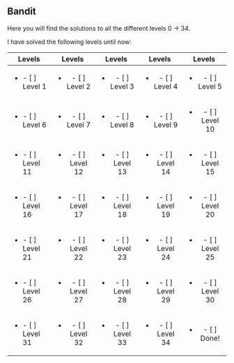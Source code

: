 ## Bandit 

Here you will find the solutions to all the different levels 0 &#8594; 34. 

I have solved the following levels until now:

| Levels        | Levels        | Levels        | Levels        | Levels        |
| ------------- |:-------------:|:-------------:|:-------------:|:-------------:|
| <ul><li>- [ ] Level 1</li>| <ul><li>- [ ] Level 2</li> | <ul><li>- [ ] Level 3</li>| <ul><li>- [ ] Level 4</li>| <ul><li>- [ ] Level 5</li>|
| <ul><li>- [ ] Level 6</li>| <ul><li>- [ ] Level 7</li> | <ul><li>- [ ] Level 8</li>| <ul><li>- [ ] Level 9</li>| <ul><li>- [ ] Level 10</li>|
| <ul><li>- [ ] Level 11</li>| <ul><li>- [ ] Level 12</li> | <ul><li>- [ ] Level 13</li>| <ul><li>- [ ] Level 14</li>| <ul><li>- [ ] Level 15</li>|
| <ul><li>- [ ] Level 16</li>| <ul><li>- [ ] Level 17</li> | <ul><li>- [ ] Level 18</li>| <ul><li>- [ ] Level 19</li>| <ul><li>- [ ] Level 20</li>|
| <ul><li>- [ ] Level 21</li>| <ul><li>- [ ] Level 22</li> | <ul><li>- [ ] Level 23</li>| <ul><li>- [ ] Level 24</li>| <ul><li>- [ ] Level 25</li>|
| <ul><li>- [ ] Level 26</li>| <ul><li>- [ ] Level 27</li> | <ul><li>- [ ] Level 28</li>| <ul><li>- [ ] Level 29</li>| <ul><li>- [ ] Level 30</li>|
| <ul><li>- [ ] Level 31</li>| <ul><li>- [ ] Level 32</li> | <ul><li>- [ ] Level 33</li>| <ul><li>- [ ] Level 34</li>| <ul><li>- [ ] Done!</li>|
